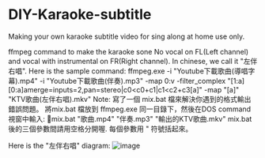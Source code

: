 # DIY-Karaoke-subtitle
Making your own karaoke subtitle video for sing along at home use only. 

ffmpeg command to make the karaoke sone No vocal on FL(Left channel) and vocal with instrumental on FR(Right channel). In chinese, we call it "左伴右唱".
Here is the sample command:
ffmpeg.exe -i "Youtube下載歌曲(導唱字幕).mp4" -i "Youtube下載歌曲(伴奏).mp3" -map 0:v -filter_complex "[1:a][0:a]amerge=inputs=2,pan=stereo|c0<c0+c1|c1<c2+c3[a]" -map "[a]" "KTV歌曲(左伴右唱).mkv"
Note:
寫了一個 mix.bat 檔來解決你遇到的格式輸出錯誤問題。
將mix.bat 檔放到 ffmpeg.exe 同一目錄下，然後在DOS command視窗中輸入: mix.bat "歌曲.mp4" "伴奏.mp3" "輸出的KTV歌曲.mkv"
mix.bat 後的三個參數間請用空格分開喔. 每個參數用 " 符號括起來。

Here is the "左伴右唱" diagram:
![image](https://github.com/user-attachments/assets/dcb1ff43-bbb7-4380-948a-20a41e6bd6bd)
